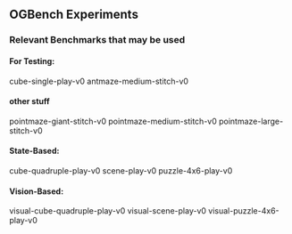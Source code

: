 ## OGBench Experiments

### Relevant Benchmarks that may be used



#### For Testing:
cube-single-play-v0 
antmaze-medium-stitch-v0 

#### other stuff
pointmaze-giant-stitch-v0
pointmaze-medium-stitch-v0 
pointmaze-large-stitch-v0

#### State-Based:
cube-quadruple-play-v0
scene-play-v0
puzzle-4x6-play-v0

#### Vision-Based:
visual-cube-quadruple-play-v0
visual-scene-play-v0
visual-puzzle-4x6-play-v0
